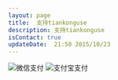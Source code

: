 ```yaml
---
layout: page
title:  支持tiankonguse
description: 支持tiankonguse
isContact: true
updateDate:  21:50 2015/10/23
---
```



<div>
    <img alt="微信支付" src="http://tiankonguse.com/common/img/weixin_money.jpg" class="weixin-zhifu">
    <img alt="支付宝支付" src="http://tiankonguse.com/common/img/zhifubao_money.jpg" class="taobao-zhifu">
</div>


